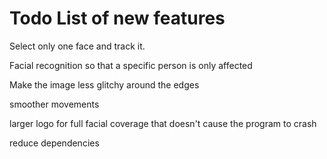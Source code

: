 Todo List of new features
=========================

Select only one face and track it.

Facial recognition so that a specific person is only affected

Make the image less glitchy around the edges

smoother movements

larger logo for full facial coverage that doesn't cause the program to crash

reduce dependencies
